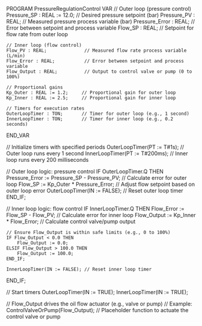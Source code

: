 PROGRAM PressureRegulationControl
VAR
    // Outer loop (pressure control)
    Pressure_SP : REAL := 12.0; // Desired pressure setpoint (bar)
    Pressure_PV : REAL;         // Measured pressure process variable (bar)
    Pressure_Error : REAL;      // Error between setpoint and process variable
    Flow_SP : REAL;             // Setpoint for flow rate from outer loop

    // Inner loop (flow control)
    Flow_PV : REAL;              // Measured flow rate process variable (L/min)
    Flow_Error : REAL;           // Error between setpoint and process variable
    Flow_Output : REAL;          // Output to control valve or pump (0 to 100%)

    // Proportional gains
    Kp_Outer : REAL := 1.2;     // Proportional gain for outer loop
    Kp_Inner : REAL := 2.5;     // Proportional gain for inner loop

    // Timers for execution rates
    OuterLoopTimer : TON;       // Timer for outer loop (e.g., 1 second)
    InnerLoopTimer : TON;       // Timer for inner loop (e.g., 0.2 seconds)
END_VAR

// Initialize timers with specified periods
OuterLoopTimer(PT := T#1s); // Outer loop runs every 1 second
InnerLoopTimer(PT := T#200ms); // Inner loop runs every 200 milliseconds

// Outer loop logic: pressure control
IF OuterLoopTimer.Q THEN
    Pressure_Error := Pressure_SP - Pressure_PV; // Calculate error for outer loop
    Flow_SP := Kp_Outer * Pressure_Error; // Adjust flow setpoint based on outer loop error
    OuterLoopTimer(IN := FALSE); // Reset outer loop timer
END_IF;

// Inner loop logic: flow control
IF InnerLoopTimer.Q THEN
    Flow_Error := Flow_SP - Flow_PV; // Calculate error for inner loop
    Flow_Output := Kp_Inner * Flow_Error; // Calculate control valve/pump output

    // Ensure Flow_Output is within safe limits (e.g., 0 to 100%)
    IF Flow_Output < 0.0 THEN
        Flow_Output := 0.0;
    ELSIF Flow_Output > 100.0 THEN
        Flow_Output := 100.0;
    END_IF;

    InnerLoopTimer(IN := FALSE); // Reset inner loop timer
END_IF;

// Start timers
OuterLoopTimer(IN := TRUE);
InnerLoopTimer(IN := TRUE);

// Flow_Output drives the oil flow actuator (e.g., valve or pump)
// Example: ControlValveOrPump(Flow_Output); // Placeholder function to actuate the control valve or pump
